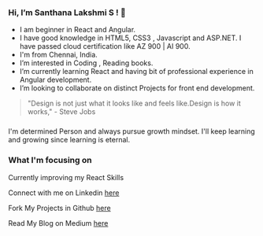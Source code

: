 ### Hi, I’m Santhana Lakshmi S ! 👋
 * I am beginner in React and Angular. 
 * I have good knowledge in HTML5, CSS3 , Javascript and ASP.NET. I have passed cloud certification like AZ 900 | AI 900.
 * I'm from Chennai, India.
 * I’m interested in Coding , Reading books.
 * I’m currently learning React and having bit of professional experience in Angular development.
 * I’m looking to collaborate on distinct Projects for front end development.

 > "Design is not just what it looks like and feels like.Design is how it works," - Steve Jobs
 ###
 I'm determined Person and always pursue growth mindset. I'll keep learning and growing since learning is eternal.
 
 ### What I'm focusing on 
 
 Currently improving my React Skills
 
 Connect with me on Linkedin [here](https://www.linkedin.com/in/santhana-lakshmi-s-177782168/)
 
 Fork My Projects in Github [here](https://github.com/sansavvy)
 
 Read My Blog on Medium [here](	https://medium.com/@Sanlaksh04)
<!---
sansavvy/sansavvy is a ✨ special ✨ repository because its `README.md` (this file) appears on your GitHub profile.
You can click the Preview link to take a look at your changes.
--->
